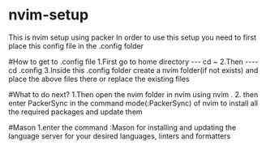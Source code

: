 # nvim-setup
This is nvim setup using packer 
In order to use this setup you need to first place this config file in the .config folder 

#How to get to .config file
1.First go to home directory --- cd ~
2.Then ---- cd .config
3.Inside this .config folder create a nvim folder(if not exists) and place the above files there or replace the existing files

#What to do next?
1.Then open the nvim folder in nvim using nvim . 
2. then enter PackerSync in the command mode(:PackerSync) of nvim to install all the required packages and update them 


#Mason
1.enter the command :Mason for installing and updating the language server for your desired languages, linters and formatters
